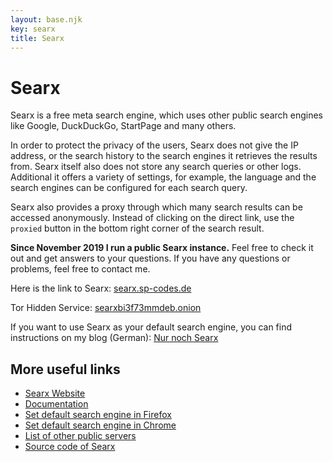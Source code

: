 ```yaml
---
layout: base.njk
key: searx
title: Searx
---
```

# <i class="i-search"></i> Searx

Searx is a free meta search engine, which uses other public search engines like Google, DuckDuckGo, StartPage and many others.

In order to protect the privacy of the users, Searx does not give the IP address, or the search history to the search engines it retrieves the results from. Searx itself also does not store any search queries or other logs. Additional it offers a variety of settings, for example, the language and the search engines can be configured for each search query.

Searx also provides a proxy through which many search results can be accessed anonymously. Instead of clicking on the  direct link, use the `proxied` button in the bottom right corner of the search result.

__Since November 2019 I run a public Searx instance.__ Feel free to check it out and get answers to your questions. If you have any questions or problems, feel free to contact me.

Here is the link to Searx: [searx.sp-codes.de](https://searx.sp-codes.de)

Tor Hidden Service: [searxbi3f73mmdeb.onion](http://searxbi3f73mmdeb.onion)

If you want to use Searx as your default search engine, you can find instructions on my blog (German): [Nur noch Searx](https://blog.sp-codes.de/nur-noch-searx/)

## More useful links

* [Searx Website](https://asciimoo.github.io/searx/)
* [Documentation](https://asciimoo.github.io/searx/user/index.html)
* [Set default search engine in Firefox](https://support.mozilla.org/en-US/kb/add-or-remove-search-engine-firefox)
* [Set default search engine in Chrome](https://support.google.com/chrome/answer/95426?co=GENIE.Platform%3DDesktop&hl=en)
* [List of other public servers](https://searx.space/)
* [Source code of Searx](https://github.com/asciimoo/searx)
